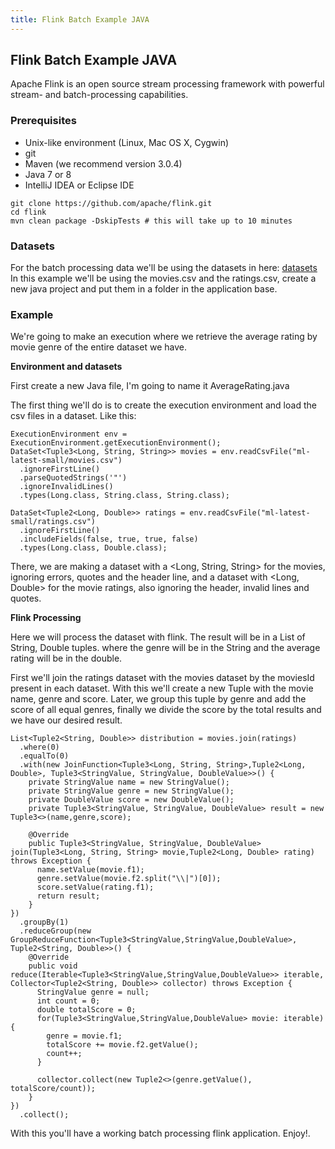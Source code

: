 ```yaml
---
title: Flink Batch Example JAVA
---
```

## Flink Batch Example JAVA

Apache Flink is an open source stream processing framework with powerful stream- and batch-processing capabilities.

### Prerequisites

* Unix-like environment (Linux, Mac OS X, Cygwin)
* git
* Maven (we recommend version 3.0.4)
* Java 7 or 8
* IntelliJ IDEA or Eclipse IDE

```
git clone https://github.com/apache/flink.git
cd flink
mvn clean package -DskipTests # this will take up to 10 minutes
```

### Datasets

For the batch processing data we'll be using the datasets in here: [datasets](http://files.grouplens.org/datasets/movielens/ml-latest-small.zip)
In this example we'll be using the movies.csv and the ratings.csv, create a new java project and put them in a folder in the application base.

### Example

We're going to make an execution where we retrieve the average rating by movie genre of the entire dataset we have. 

**Environment and datasets**

First create a new Java file, I'm going to name it AverageRating.java

The first thing we'll do is to create the execution environment and load the csv files in a dataset. Like this: 

```
ExecutionEnvironment env = ExecutionEnvironment.getExecutionEnvironment();
DataSet<Tuple3<Long, String, String>> movies = env.readCsvFile("ml-latest-small/movies.csv")
  .ignoreFirstLine()
  .parseQuotedStrings('"')
  .ignoreInvalidLines()
  .types(Long.class, String.class, String.class);

DataSet<Tuple2<Long, Double>> ratings = env.readCsvFile("ml-latest-small/ratings.csv")
  .ignoreFirstLine()
  .includeFields(false, true, true, false)
  .types(Long.class, Double.class);
```

There, we are making a dataset with a <Long, String, String> for the movies, ignoring errors, quotes and the header line, and a dataset with <Long, Double> for the movie ratings, also ignoring the header, invalid lines and quotes.

**Flink Processing**

Here we will process the dataset with flink. The result will be in a List of String, Double tuples. where the genre will be in the String and the average rating will be in the double.

First we'll join the ratings dataset with the movies dataset by the moviesId present in each dataset. 
With this we'll create a new Tuple  with the movie name, genre and score. 
Later, we group this tuple by genre and add the score of all equal genres, finally we divide the score by the total results and we have our desired result. 

```
List<Tuple2<String, Double>> distribution = movies.join(ratings)
  .where(0)
  .equalTo(0)
  .with(new JoinFunction<Tuple3<Long, String, String>,Tuple2<Long, Double>, Tuple3<StringValue, StringValue, DoubleValue>>() {
    private StringValue name = new StringValue();
    private StringValue genre = new StringValue();
    private DoubleValue score = new DoubleValue();
    private Tuple3<StringValue, StringValue, DoubleValue> result = new Tuple3<>(name,genre,score);

    @Override
    public Tuple3<StringValue, StringValue, DoubleValue> join(Tuple3<Long, String, String> movie,Tuple2<Long, Double> rating) throws Exception {
      name.setValue(movie.f1);
      genre.setValue(movie.f2.split("\\|")[0]);
      score.setValue(rating.f1);
      return result;
    }
})
  .groupBy(1)
  .reduceGroup(new GroupReduceFunction<Tuple3<StringValue,StringValue,DoubleValue>, Tuple2<String, Double>>() {
    @Override
    public void reduce(Iterable<Tuple3<StringValue,StringValue,DoubleValue>> iterable, Collector<Tuple2<String, Double>> collector) throws Exception {
      StringValue genre = null;
      int count = 0;
      double totalScore = 0;
      for(Tuple3<StringValue,StringValue,DoubleValue> movie: iterable){
        genre = movie.f1;
        totalScore += movie.f2.getValue();
        count++;
      }

      collector.collect(new Tuple2<>(genre.getValue(), totalScore/count));
    }
})
  .collect();
```

With this you'll have a working batch processing flink application. Enjoy!.
